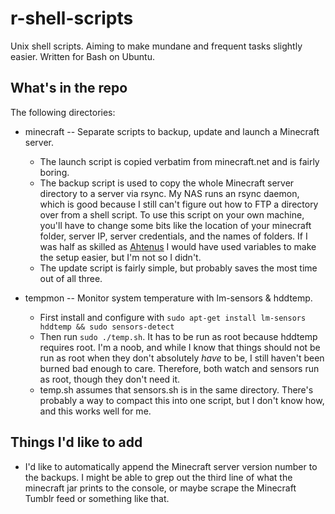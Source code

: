 r-shell-scripts
===============

Unix shell scripts. Aiming to make mundane and frequent tasks slightly easier. Written for Bash on Ubuntu.

What's in the repo
------------------
The following directories:

- minecraft -- Separate scripts to backup, update and launch a Minecraft server.  

    - The launch script is copied verbatim from minecraft.net and is fairly boring.
    - The backup script is used to copy the whole Minecraft server directory to a server via rsync. My NAS runs an rsync daemon, which is good because I still can't figure out how to FTP a directory over from a shell script. To use this script on your own machine, you'll have to change some bits like the location of your minecraft folder, server IP, server credentials, and the names of folders. If I was half as skilled as [Ahtenus](https://github.com/Ahtenus/minecraft-init "minecraft-init") I would have used variables to make the setup easier, but I'm not so I didn't.
    - The update script is fairly simple, but probably saves the most time out of all three.

 
- tempmon -- Monitor system temperature with lm-sensors & hddtemp.

    - First install and configure with ``sudo apt-get install lm-sensors hddtemp && sudo sensors-detect``
    - Then run ``sudo ./temp.sh``. It has to be run as root because hddtemp requires root. I'm a noob, and while I know that things should not be run as root when they don't absolutely *have* to be, I still haven't been burned bad enough to care. Therefore, both watch and sensors run as root, though they don't need it.
    - temp.sh assumes that sensors.sh is in the same directory. There's probably a way to compact this into one script, but I don't know how, and this works well for me.


Things I'd like to add
------------------
- I'd like to automatically append the Minecraft server version number to the backups. I might be able to grep out the third line of what the minecraft jar prints to the console, or maybe scrape the Minecraft Tumblr feed or something like that. 